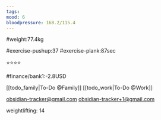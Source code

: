 ```yaml
---
tags: 
mood: 6
bloodpressure: 168.2/115.4
---
```


#weight:77.4kg

#exercise-pushup:37
#exercise-plank:87sec


⭐⭐⭐⭐

#finance/bank1:-2.8USD

[[todo_family|To-Do @Family]]
[[todo_work|To-Do @Work]]

obsidian-tracker@gmail.com
obsidian-tracker+1@gmail.com

weightlifting: 14

